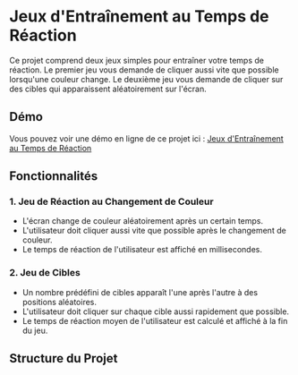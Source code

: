 # Jeux d'Entraînement au Temps de Réaction

Ce projet comprend deux jeux simples pour entraîner votre temps de réaction. Le premier jeu vous demande de cliquer aussi vite que possible lorsqu'une couleur change. Le deuxième jeu vous demande de cliquer sur des cibles qui apparaissent aléatoirement sur l'écran.

## Démo

Vous pouvez voir une démo en ligne de ce projet ici : [Jeux d'Entraînement au Temps de Réaction](https://votre-nom-utilisateur.github.io/reaction-time-games/)

## Fonctionnalités

### 1. Jeu de Réaction au Changement de Couleur
- L'écran change de couleur aléatoirement après un certain temps.
- L'utilisateur doit cliquer aussi vite que possible après le changement de couleur.
- Le temps de réaction de l'utilisateur est affiché en millisecondes.

### 2. Jeu de Cibles
- Un nombre prédéfini de cibles apparaît l'une après l'autre à des positions aléatoires.
- L'utilisateur doit cliquer sur chaque cible aussi rapidement que possible.
- Le temps de réaction moyen de l'utilisateur est calculé et affiché à la fin du jeu.

## Structure du Projet


